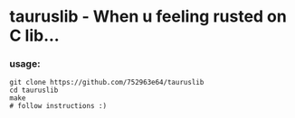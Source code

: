 # tauruslib - When u feeling rusted on C lib...

### usage:
```shell
git clone https://github.com/752963e64/tauruslib
cd tauruslib
make
# follow instructions :)
```

